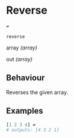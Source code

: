 # Reverse
<deflist type="narrow">
    <def title="Symbol">
        <code>⇌</code>
    </def>
    <def title="Names">
        <p><code>reverse</code></p>
    </def>
    <def title="Arguments">
        <p id="arg_array">array <i>(array)</i></p>
    </def>
    <def title="Output">
        <p id="out">out <i>(array)</i></p>
    </def>
</deflist>

## Behaviour
Reverses the given array.

## Examples
```Python
[1 2 3 4] ⇌
# outputs: [4 3 2 1]
```